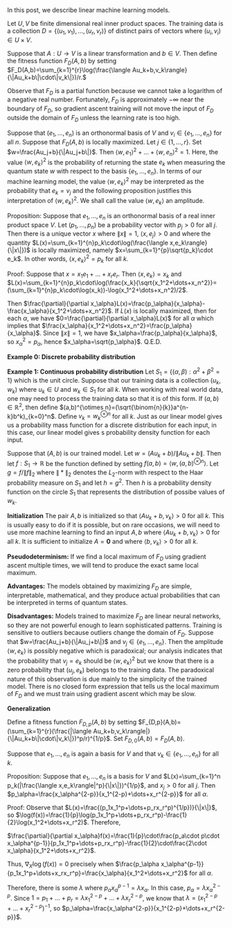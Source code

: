 In this post, we describe linear machine learning models.

Let $U,V$ be finite dimensional real inner product spaces. The training data is a collection $D=\{(u_1,v_1),\dots,(u_r,v_r)\}$ of distinct pairs of vectors where $(u_i,v_i)\in U\times V$. 

Suppose that $A:U\rightarrow V$ is a linear transformation and $b\in V$. Then define the fitness function $F_D(A,b)$ by setting
$F_D(A,b)=\sum_{k=1}^{r}\log(\frac{\langle Au_k+b,v_k\rangle}{\|Au_k+b\|\cdot\|v_k\|})/r.$

Observe that $F_D$ is a partial function because we cannot take a logarithm of a negative real number. Fortunately, $F_D$ is approximately $-\infty$ near the boundary of $F_D$, so gradient ascent training will not move the input of $F_D$ outside the domain of
$F_D$ unless the learning rate is too high.

Suppose that $(e_1,\dots,e_n)$ is an orthonormal basis of $V$ and $v_i\in\{e_1,\dots,e_n\}$ for all $n$. Suppose that $F_D(A,b)$ is locally maximized. Let $j\in\{1,\dots,r\}$. Set $w=\frac{Au_j+b}{\|Au_j+b\|}$. Then
$\langle w,e_1\rangle^2+\dots+\langle w,e_n\rangle^2=1$. Here, the value $\langle w,e_k\rangle^2$ is the probability of returning the state $e_k$ when measuring the quantum state $w$ with respect to the basis
$\{e_1,\dots,e_n\}$. In terms of our machine learning model, the value $\langle w,e_k\rangle^2$ may be interpreted as the probability that $e_k=v_j$ and the following proposition justifies this interpretation of $\langle w,e_k\rangle^2$. We shall call the value
$\langle w,e_k\rangle$ an amplitude.

Proposition: Suppose that $e_1,\dots,e_n$ is an orthonormal basis of a real inner product space $V$. Let $(p_1,\dots,p_n)$ be a probability vector with $p_j>0$ for all $j.$ Then there is a unique vector $x$ where
$\|x\|=1$, $\langle x,e_j\rangle>0$ and where the quantity $L(x)=\sum_{k=1}^{n}p_k\cdot\log(\frac{\langle x,e_k\rangle}{\|x\|})$ is locally maximized, namely $x=\sum_{k=1}^{p}\sqrt{p_k}\cdot e_k$. In other words,
$\langle x,e_k\rangle^2=p_k$ for all $k$.

Proof: Suppose that $x=x_1 e_1+\dots+x_r e_r$. Then $\langle x,e_k\rangle=x_k$ and $L(x)=\sum_{k=1}^{n}p_k\cdot\log(\frac{x_k}{\sqrt{x_1^2+\dots+x_n^2}}=(\sum_{k=1}^{n}p_k\cdot\log(x_k))-\log(x_1^2+\dots+x_n^2)/2$.

Then $\frac{\partial}{\partial x_\alpha}L(x)=\frac{p_\alpha}{x_\alpha}-\frac{x_\alpha}{x_1^2+\dots+x_n^2}$. If $L(x)$ is locally maximized, then for each $\alpha$, we have
$0=\frac{\partial}{\partial x_\alpha}L(x)$ for all $\alpha$ which implies that $\frac{x_\alpha}{x_1^2+\dots+x_n^2}=\frac{p_\alpha}{x_\alpha}$. Since $\|x\|=1$, we have
$x_\alpha=\frac{p_\alpha}{x_\alpha}$, so $x_\alpha^2=p_\alpha$, hence $x_\alpha=\sqrt{p_\alpha}$. Q.E.D.

**Example 0: Discrete probability distribution** 

**Example 1: Continuous probability distribution** Let $S_1=\{(\alpha,\beta):\alpha^2+\beta^2=1\}$ which is the unit circle. Suppose that our training data is a collection
$(u_k,w_k)$ where $u_k\in U$ and $w_k\in S_1$ for all $k$. When working with real world data, one may need to process the training data so that it is of this form.
If $(a,b)\in\mathbb{R}^2$, then define $(a,b)^{\otimes n}=(\sqrt{\binom{n}{k}}a^{n-k}b^k)_{k=0}^n$. Define $v_k=w_k^{\otimes n}$ for all $k$. Just as our linear model gives us a probability mass function for a discrete distribution for each input, in this
case, our linear model gives s probability density function for each input.

Suppose that $(A,b)$ is our trained model. Let $w=(A u_k+b)/\|A u_k+b\|$. Then let $f:S_1\rightarrow\mathbb{R}$ be the function defined by setting
$f(a,b)=\langle w,(a,b)^{\otimes n}\rangle$. Let $g=f/\|f\|_2$ where $\|*\|_2$ denotes the $L_2$-norm with respect to the Haar probability measure on $S_1$ and let $h=g^2$. Then $h$ is a probability density function on the circle $S_1$ that represents the distribution of possibe values of $w_k$.

**Initialization** The pair $A,b$ is initialized so that $\langle Au_k+b,v_k\rangle>0$ for all $k$. This is usually easy to do if it is possible, but on rare occasions, we will need to use more machine learning to find an input
$A,b$ where $\langle Au_k+b,v_k\rangle>0$ for all $k$. It is sufficient to initialize $A=\mathbf{0}$ and where $\langle b,v_k\rangle>0$ for all $k$.

**Pseudodeterminism:** If we find a local maximum of $F_D$ using gradient ascent multiple times, we will tend to produce the exact same local maximum.

**Advantages:** The models obtained by maximizing $F_D$ are simple, interpretable, mathematical, and they produce actual probabilities that can be interpreted in terms of quantum states.

**Disadvantages:** Models trained to maximize $F_D$ are linear neural networks, so they are not powerful enough to learn sophisticated patterns. Training is sensitive to outliers because outliers change the domain of $F_D$. 
Suppose that $w=\frac{Au_j+b}{\|Au_j+b\|}$ and $v_j\in\{e_1,\dots,e_n\}$. Then the amplitude $\langle w,e_k\rangle$ is possibly negative which is paradoxical; our analysis indicates that the probability that $v_j=e_k$ should be
$\langle w,e_k\rangle^2$ but we know that there is a zero probability that $(u_j,e_k)$ belongs to the training data. The paradoxical nature of this observation is due mainly to the simplicity of the trained model. There is no closed form expression that tells us the local maximum of $F_D$ and we must train using gradient ascent which may be slow.


**Generalization**

Define a fitness function $F_{D,p}(A,b)$ by setting 
$F_{D,p}(A,b)=(\sum_{k=1}^{r}(\frac{|\langle Au_k+b,v_k\rangle|}{\|Au_k+b\|\cdot\|v_k\|})^p/r)^{1/p}$. Set $F_{D,0}(A,b)=F_D(A,b)$. 

Suppose that $e_1,\dots,e_n$ is again a basis for $V$ and that $v_k\in\{e_1,\dots,e_n\}$ for all $k$. 

Proposition: Suppose that $e_1,\dots,e_n$ is a basis for $V$ and $L(x)=\sum_{k=1}^n p_k(|\frac{\langle x,e_k\rangle|^p}{\|x\|})^{1/p}$, and $x_j>0$ for all $j$. Then
$p_\alpha=\frac{x_\alpha^{2-p}}{x_1^{2-p}+\dots+x_r^{2-p}}$ for all $\alpha$.

Proof: Observe that $L(x)=\frac{(p_1x_1^p+\dots+p_rx_r^p)^{1/p})}{\|x\|}$, so $\log(f(x))=\frac{1}{p}\log(p_1x_1^p+\dots+p_rx_r^p)-\frac{1}{2}\log(x_1^2+\dots+x_r^2)$. Therefore,

$\frac{\partial}{\partial x_\alpha}f(x)=\frac{1}{p}\cdot\frac{p_a\cdot p\cdot x_\alpha^{p-1}}{p_1x_1^p+\dots+p_rx_r^p}-\frac{1}{2}\cdot\frac{2\cdot x_\alpha}{x_1^2+\dots+x_r^2}$.

Thus, $\nabla_X\log(f(x))=0$ precisely when $\frac{p_\alpha x_\alpha^{p-1}}{p_1x_1^p+\dots+x_rx_r^p}=\frac{x_\alpha}{x_1^2+\dots+x_r^2}$ for all $\alpha$. 

Therefore, there is some $\lambda$ where $p_\alpha x_\alpha^{p-1}=\lambda x_\alpha$. In this case, $p_\alpha=\lambda x_\alpha^{2-p}$. Since $1=p_1+\dots+p_r=\lambda x_1^{2-p}+\dots+\lambda x_r^{2-p}$, we know that
$\lambda=(x_1^{2-p}+\dots+x_r^{2-p})^{-1}$, so $p_\alpha=\frac{x_\alpha^{2-p}}{x_1^{2-p}+\dots+x_r^{2-p}}$.





